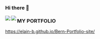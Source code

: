 ### Hi there 👋
<a href="https://github.com/elain-b/github-readme-stats">
  <img align="left" src="https://github-readme-stats.vercel.app/api?username=elain-b&count_private=true&show_icons=true" />
</a>
<a href="https://github.com/elain-b/github-readme-stats">
  <img align="left" src="https://github-readme-stats.vercel.app/api/top-langs/?username=elain-b" />
</a>

<!--
**elain-b/elain-b** is a ✨ _special_ ✨ repository because its `README.md` (this file) appears on your GitHub profile.

Here are some ideas to get you started:

- 🔭 I’m currently working on ...
- 🌱 I’m currently learning ...
- 👯 I’m looking to collaborate on ...
- 🤔 I’m looking for help with ...
- 💬 Ask me about ...
- 📫 How to reach me: ...
- 😄 Pronouns: ...
- ⚡ Fun fact: ...
-->

### MY PORTFOLIO
https://elain-b.github.io/Bern-Portfolio-site/
